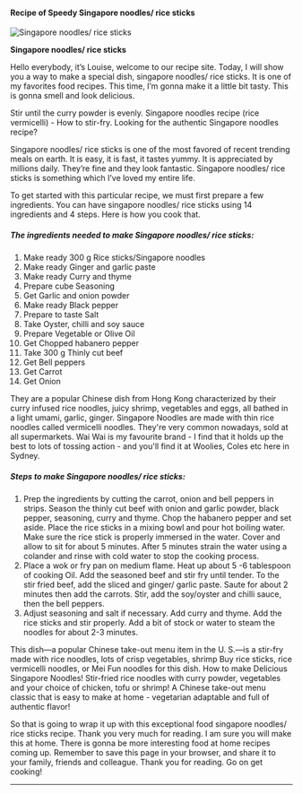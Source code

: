             

#### Recipe of Speedy Singapore noodles/ rice sticks

![Singapore noodles/ rice sticks](https://img-global.cpcdn.com/recipes/a6a0bacf93ccc621/751x532cq70/singapore-noodles-rice-sticks-recipe-main-photo.jpg)

**Singapore noodles/ rice sticks**

Hello everybody, it’s Louise, welcome to our recipe site. Today, I will show you a way to make a special dish, singapore noodles/ rice sticks. It is one of my favorites food recipes. This time, I’m gonna make it a little bit tasty. This is gonna smell and look delicious.

Stir until the curry powder is evenly. Singapore noodles recipe (rice vermicelli) - How to stir-fry. Looking for the authentic Singapore noodles recipe?

Singapore noodles/ rice sticks is one of the most favored of recent trending meals on earth. It is easy, it is fast, it tastes yummy. It is appreciated by millions daily. They’re fine and they look fantastic. Singapore noodles/ rice sticks is something which I’ve loved my entire life.

To get started with this particular recipe, we must first prepare a few ingredients. You can have singapore noodles/ rice sticks using 14 ingredients and 4 steps. Here is how you cook that.

##### The ingredients needed to make Singapore noodles/ rice sticks:

1.  Make ready 300 g Rice sticks/Singapore noodles
2.  Make ready Ginger and garlic paste
3.  Make ready Curry and thyme
4.  Prepare cube Seasoning
5.  Get Garlic and onion powder
6.  Make ready Black pepper
7.  Prepare to taste Salt
8.  Take Oyster, chilli and soy sauce
9.  Prepare Vegetable or Olive Oil
10.  Get Chopped habanero pepper
11.  Take 300 g Thinly cut beef
12.  Get Bell peppers
13.  Get Carrot
14.  Get Onion

They are a popular Chinese dish from Hong Kong characterized by their curry infused rice noodles, juicy shrimp, vegetables and eggs, all bathed in a light umami, garlic, ginger. Singapore Noodles are made with thin rice noodles called vermicelli noodles. They're very common nowadays, sold at all supermarkets. Wai Wai is my favourite brand - I find that it holds up the best to lots of tossing action - and you'll find it at Woolies, Coles etc here in Sydney.

##### Steps to make Singapore noodles/ rice sticks:

1.  Prep the ingredients by cutting the carrot, onion and bell peppers in strips. Season the thinly cut beef with onion and garlic powder, black pepper, seasoning, curry and thyme. Chop the habanero pepper and set aside. Place the rice sticks in a mixing bowl and pour hot boiling water. Make sure the rice stick is properly immersed in the water. Cover and allow to sit for about 5 minutes. After 5 minutes strain the water using a colander and rinse with cold water to stop the cooking process.
2.  Place a wok or fry pan on medium flame. Heat up about 5 -6 tablespoon of cooking Oil. Add the seasoned beef and stir fry until tender. To the stir fried beef, add the sliced and ginger/ garlic paste. Saute for about 2 minutes then add the carrots. Stir, add the soy/oyster and chilli sauce, then the bell peppers.
3.  Adjust seasoning and salt if necessary. Add curry and thyme. Add the rice sticks and stir properly. Add a bit of stock or water to steam the noodles for about 2-3 minutes.

This dish—a popular Chinese take-out menu item in the U. S.—is a stir-fry made with rice noodles, lots of crisp vegetables, shrimp Buy rice sticks, rice vermicelli noodles, or Mei Fun noodles for this dish. How to make Delicious Singapore Noodles! Stir-fried rice noodles with curry powder, vegetables and your choice of chicken, tofu or shrimp! A Chinese take-out menu classic that is easy to make at home - vegetarian adaptable and full of authentic flavor!

So that is going to wrap it up with this exceptional food singapore noodles/ rice sticks recipe. Thank you very much for reading. I am sure you will make this at home. There is gonna be more interesting food at home recipes coming up. Remember to save this page in your browser, and share it to your family, friends and colleague. Thank you for reading. Go on get cooking!

* * *